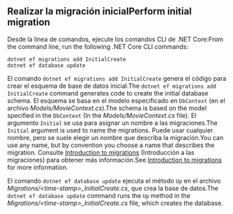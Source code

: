 <a name="cli"></a>
## <a name="perform-initial-migration"></a><span data-ttu-id="f2c4b-101">Realizar la migración inicial</span><span class="sxs-lookup"><span data-stu-id="f2c4b-101">Perform initial migration</span></span>

<span data-ttu-id="f2c4b-102">Desde la línea de comandos, ejecute los comandos CLI de .NET Core:</span><span class="sxs-lookup"><span data-stu-id="f2c4b-102">From the command line, run the following .NET Core CLI commands:</span></span>

```console
dotnet ef migrations add InitialCreate
dotnet ef database update
```

<span data-ttu-id="f2c4b-103">El comando `dotnet ef migrations add InitialCreate` genera el código para crear el esquema de base de datos inicial.</span><span class="sxs-lookup"><span data-stu-id="f2c4b-103">The `dotnet ef migrations add InitialCreate` command generates code to create the initial database schema.</span></span> <span data-ttu-id="f2c4b-104">El esquema se basa en el modelo especificado en `DbContext` (en el archivo *Models/MovieContext.cs*).</span><span class="sxs-lookup"><span data-stu-id="f2c4b-104">The schema is based on the model specified in the `DbContext` (In the *Models/MovieContext.cs* file).</span></span> <span data-ttu-id="f2c4b-105">El argumento `Initial` se usa para asignar un nombre a las migraciones.</span><span class="sxs-lookup"><span data-stu-id="f2c4b-105">The `Initial` argument is used to name the migrations.</span></span> <span data-ttu-id="f2c4b-106">Puede usar cualquier nombre, pero se suele elegir un nombre que describa la migración.</span><span class="sxs-lookup"><span data-stu-id="f2c4b-106">You can use any name, but by convention you choose a name that describes the migration.</span></span> <span data-ttu-id="f2c4b-107">Consulte [Introduction to migrations](xref:data/ef-mvc/migrations#introduction-to-migrations) (Introducción a las migraciones) para obtener más información.</span><span class="sxs-lookup"><span data-stu-id="f2c4b-107">See [Introduction to migrations](xref:data/ef-mvc/migrations#introduction-to-migrations) for more information.</span></span>

<span data-ttu-id="f2c4b-108">El comando `dotnet ef database update` ejecuta el método `Up` en el archivo *Migrations/\<time-stamp>_InitialCreate.cs*, que crea la base de datos.</span><span class="sxs-lookup"><span data-stu-id="f2c4b-108">The `dotnet ef database update` command runs the `Up` method in the *Migrations/\<time-stamp>_InitialCreate.cs* file, which creates the database.</span></span>